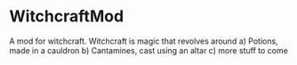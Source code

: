 # WitchcraftMod
A mod for witchcraft. Witchcraft is magic that revolves around
a) Potions, made in a cauldron
b) Cantamines, cast using an altar
c) more stuff to come
